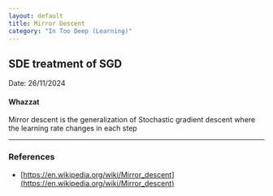 ```yaml
---
layout: default
title: Mirror Descent
category: "In Too Deep (Learning)"
---
```

## SDE treatment of SGD

Date: 26/11/2024

#### Whazzat
Mirror descent is the generalization of Stochastic gradient descent where the learning rate changes in each step


---
### References
- [https://en.wikipedia.org/wiki/Mirror_descent](https://en.wikipedia.org/wiki/Mirror_descent)